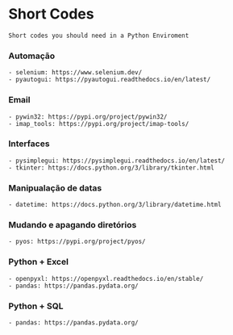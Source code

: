 # Short Codes
    Short codes you should need in a Python Enviroment

### Automação

    - selenium: https://www.selenium.dev/
    - pyautogui: https://pyautogui.readthedocs.io/en/latest/

### Email

    - pywin32: https://pypi.org/project/pywin32/
    - imap_tools: https://pypi.org/project/imap-tools/

### Interfaces

    - pysimplegui: https://pysimplegui.readthedocs.io/en/latest/
    - tkinter: https://docs.python.org/3/library/tkinter.html

### Manipualação de datas

    - datetime: https://docs.python.org/3/library/datetime.html

### Mudando e apagando diretórios

    - pyos: https://pypi.org/project/pyos/

### Python + Excel

    - openpyxl: https://openpyxl.readthedocs.io/en/stable/
    - pandas: https://pandas.pydata.org/

### Python + SQL

    - pandas: https://pandas.pydata.org/
